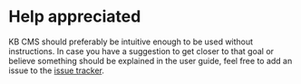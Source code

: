 # Help appreciated #

KB CMS should preferably be intuitive enough to be used without instructions. In case you have a suggestion to get closer to that goal or believe something should be explained in the user guide, feel free to add an issue to the [issue tracker](https://code.google.com/p/kbcms/issues/list).